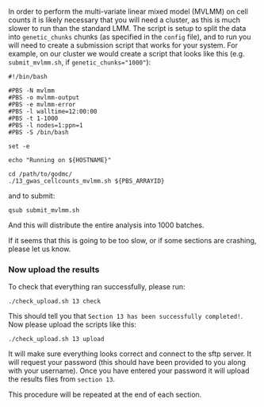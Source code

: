 In order to perform the multi-variate linear mixed model (MVLMM) on cell counts it is likely necessary that you will need a cluster, as this is much slower to run than the standard LMM. The script is setup to split the data into `genetic_chunks` chunks (as specified in the `config` file), and to run you will need to create a submission script that works for your system. For example, on our cluster we would create a script that looks like this (e.g. `submit_mvlmm.sh`, if `genetic_chunks="1000"`):

```
#!/bin/bash

#PBS -N mvlmm
#PBS -o mvlmm-output
#PBS -e mvlmm-error
#PBS -l walltime=12:00:00
#PBS -t 1-1000
#PBS -l nodes=1:ppn=1
#PBS -S /bin/bash

set -e

echo "Running on ${HOSTNAME}"

cd /path/to/godmc/
./13_gwas_cellcounts_mvlmm.sh ${PBS_ARRAYID}
```

and to submit:

    qsub submit_mvlmm.sh

And this will distribute the entire analysis into 1000 batches.

If it seems that this is going to be too slow, or if some sections are crashing, please let us know.

### Now upload the results

To check that everything ran successfully, please run:

```
./check_upload.sh 13 check
```

This should tell you that `Section 13 has been successfully completed!`. Now please upload the scripts like this:

```
./check_upload.sh 13 upload
```

It will make sure everything looks correct and connect to the sftp server. It will request your password (this should have been provided to you along with your username). Once you have entered your password it will upload the results files from `section 13`.

This procedure will be repeated at the end of each section.